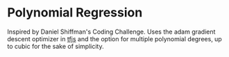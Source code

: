 # Polynomial Regression

Inspired by Daniel Shiffman's Coding Challenge. Uses the adam gradient descent optimizer in [tfjs](https://js.tensorflow.org/) and the option for multiple polynomial degrees, up to cubic for the sake of simplicity.
